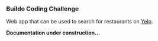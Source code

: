 ### Buildo Coding Challenge

Web app that can be used to search for restaurants on [Yelp](https://yelp.com).

**Documentation under construction...**